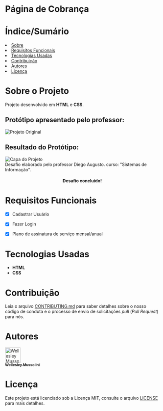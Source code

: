 # Página de Cobrança

<h1>Índice/Sumário</h1>
<li><a href="#sobre-o-projeto">Sobre</a></li>
<li><a href="#requisitos-funcionais">Requisitos Funcionais</a></li>
<li><a href="#tecnologias-usadas">Tecnologias Usadas</a></li>
<li><a href="#contribuição">Contribuição</a></li>
<li><a href="#autores">Autores</a></li>
<li><a href="#licença">Licença</a></li>

<h1 dir="auto"><a aria-hidden="true" class="anchor" href="##sobre-o-projeto"><a/>Sobre o Projeto</h1>
<span>Projeto desenvolvido em <strong>HTML</strong> e <strong>CSS</strong>.</span>

<div>
    <h2>Protótipo apresentado pelo professor:</h2>
  <img src="https://uidesigndaily.fra1.digitaloceanspaces.com/uploads/1585/day_1585.png" alt="Projeto Original" />
</div>
<div>
  <h2>Resultado do Protótipo:</h2>
  <img src="https://i.ibb.co/4KZSvtk/Screenshot-1.png" alt="Capa do Projeto" />
</div>
    
<div>
  <span>Desafio elaborado pelo professor Diego Augusto.</span>
  <span>curso: "Sistemas de Informação".</span>
</div>
<h4 align="center">Desafio concluído!</h4>

<h1 dir="auto"><a aria-hidden="true" class="anchor" href="#requisitos-funcionais"><a/>Requisitos Funcionais</h1>
 
- [x] Cadastrar Usuário
- [x] Fazer Login
- [x] Plano de assinatura de serviço mensal/anual


<h1 dir="auto"><a aria-hidden="true" class="anchor" href="#tecnologias-usadas"><a/>Tecnologias Usadas</h1>
<ul class="contains-task-list">
    <li class="task-list-item"><strong>HTML</strong></li>
    <li class="task-list-item"> <strong>CSS</strong></li>
</ul>

<h1><a href="#contribuição"></a>Contribuição</h1>

<p>Leia o arquivo <a href="/CONTRIBUTING.md">CONTRIBUTING.md</a> para saber detalhes sobre o nosso código de conduta e o processo de envio de solicitações <em>pull</em> (<em>Pull Request</em>) para nós.</p>

<h1><a href="#autores"></a>Autores</h1>
    
<td align="center"><a href="https://github.com/WellesleyMussolini"><img src="https://avatars.githubusercontent.com/u/76730007?v=4" width="50" alt="Wellesley Mussolini"><br><sub><b>Wellesley Mussolini</b></sub></a><br></td>

<h1><a href="#licença"></a>Licença</h1>

<p dir="auto">Este projeto está licenciado sob a Licença MIT, consulte o arquivo <a href="/LICENSE">LICENSE</a> para mais detalhes.</p>
